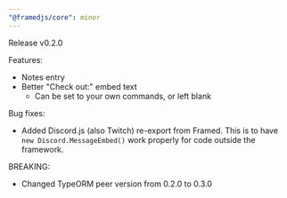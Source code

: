 ```yaml
---
"@framedjs/core": minor
---
```


Release v0.2.0

Features:

-   Notes entry
-   Better "Check out:" embed text
    -   Can be set to your own commands, or left blank

Bug fixes:

-   Added Discord.js (also Twitch) re-export from Framed. This is to have `new Discord.MessageEmbed()`
    work properly for code outside the framework.

BREAKING:

-   Changed TypeORM peer version from 0.2.0 to 0.3.0
